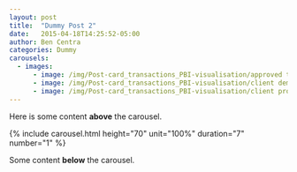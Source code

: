 ```yaml
---
layout: post
title:  "Dummy Post 2"
date:   2015-04-18T14:25:52-05:00
author: Ben Centra
categories: Dummy
carousels:
  - images:
      - image: /img/Post-card_transactions_PBI-visualisation/approved transactions page.png
      - image: /img/Post-card_transactions_PBI-visualisation/client demographic.png
      - image: /img/Post-card_transactions_PBI-visualisation/client profile information.png
---
```


Here is some content **above** the carousel.

{% include carousel.html height="70" unit="100%" duration="7" number="1" %}

Some content **below** the carousel.

